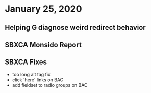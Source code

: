 # January 25, 2020

## Helping G diagnose weird redirect behavior

## SBXCA Monsido Report

## SBXCA Fixes
- too long alt tag fix
- click 'here' links on BAC
- add fieldset to radio groups on BAC